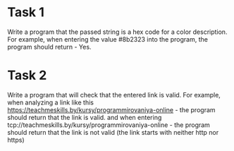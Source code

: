 # Task 1
Write a program that the passed string is a hex code for a color description.
For example, when entering the value #8b2323 into the program, the program should return - Yes.

# Task 2
Write a program that will check that the entered link is valid.
For example, when analyzing a link like this
https://teachmeskills.by/kursy/programmirovaniya-online - the program should return that the link is valid.
and when entering tcp://teachmeskills.by/kursy/programmirovaniya-online -
the program should return that the link is not valid (the link starts with neither http nor https)